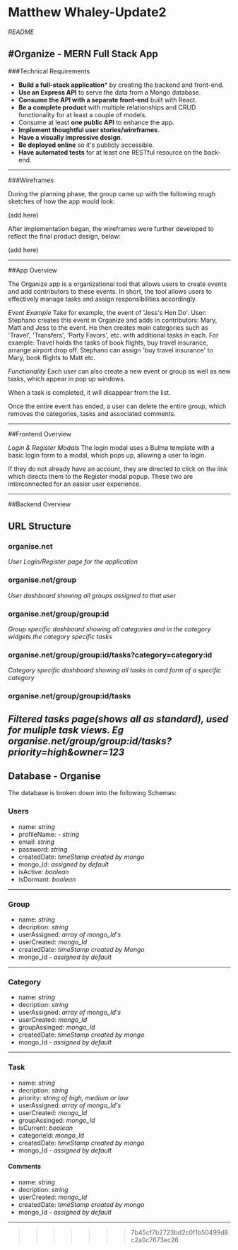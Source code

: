 Matthew Whaley-Update2
=======
_README_

#Organize - MERN Full Stack App
---

###Technical Requirements

* **Build a full-stack application*** by creating the backend and front-end.
* **Use an Express API** to serve the data from a Mongo database.
* **Consume the API with a separate front-end** built with React.
* **Be a complete product** with multiple relationships and CRUD functionality for at least a couple of models.
* Consume at least **one public API** to enhance the app.
* **Implement thoughtful user stories/wireframes**.
* **Have a visually impressive design**.
* **Be deployed online** so it's publicly accessible.
* **Have automated tests** for at least one RESTful resource on the back-end.

---

###Wireframes

During the planning phase, the group came up with the following rough sketches of how the app would look:

(add here)

After implementation began, the wireframes were further developed to reflect the final product design, below:

(add here)

---

##App Overview

The Organize app is a organizational tool that allows users to create events and add contributors to these events. In short, the tool allows users to effectively manage tasks and assign responsibilities accordingly.

_Event Example_
Take for example, the event of 'Jess's Hen Do'. User: Stephano creates this event in Organize and adds in contributors: Mary, Matt and Jess to the event. He then creates main categories such as 'Travel', 'Transfers', 'Party Favors', etc. with additional tasks in each. For example: Travel holds the tasks of book flights, buy travel insurance, arrange airport drop off. Stephano can assign 'buy travel insurance' to Mary, book flights to Matt etc.

_Functionality_
Each user can also create a new event or group as well as new tasks, which appear in pop up windows.

When a task is completed, it will disappear from the list.

Once the entire event has ended, a user can delete the entire group, which removes the categories, tasks and associated comments.

---
##Frontend Overview

_Login & Register Modals_
The login modal uses a Bulma template with a basic login form to a modal, which pops up, allowing a user to login.

If they do not already have an account, they are directed to click on the link which directs them to the Register modal popup. These two are interconnected for an easier user experience.

---

##Backend Overview

## URL Structure

### organise.net
  _User Login/Register page for the application_

### organise.net/group
  _User dashboard showing all groups assigned to that user_

### organise.net/group/group:id
  _Group specific dashboard showing all categories and in the category widgets the category specific tasks_

### organise.net/group/group:id/tasks?category=category:id
  _Category specific dashboard showing all tasks in card form of a specific category_

### organise.net/group/group:id/tasks
  _Filtered tasks page(shows all as standard), used for muliple task views. Eg organise.net/group/group:id/tasks?priority=high&owner=123_
---

## Database - Organise

The database is broken down into the following Schemas:

### Users
* name: _string_
* profileName: - _string_
* email: _string_
* password: _string_
* createdDate: _timeStamp created by mongo_
* mongo_Id: _assigned by default_
* isActive: _boolean_
* isDormant: _boolean_

___

### Group
* name: _string_
* decription: _string_
* userAssigned: _array of mongo_Id's_
* userCreated: _mongo_Id_
* createdDate: _timeStamp created by Mongo_
* mongo_Id - _assigned by default_

___

### Category
* name: _string_
* decription: _string_
* userAssigned: _array of mongo_Id's_
* userCreated: _mongo_Id_
* groupAssinged: _mongo_Id_
* createdDate: _timeStamp created by mongo_
* mongo_Id - _assigned by default_

___

### Task
* name: _string_
* decription: _string_
* priority: _string of high, medium or  low_
* userAssigned: _array of mongo_Id's_
* userCreated: _mongo_Id_
* groupAssinged: _mongo_Id_
* isCurrent: _boolean_
* categorieId: _mongo_Id_
* createdDate: _timeStamp created by mongo_
* mongo_Id - _assigned by default_

#### Comments
  * name: _string_
  * decription: _string_
  * userCreated: _mongo_Id_
  * createdDate: _timeStamp created by mongo_
  * mongo_Id - _assigned by default_
___
>>>>>>> 7b45cf7b2723bd2c0f1b50499d8c2a0c7673ec26
